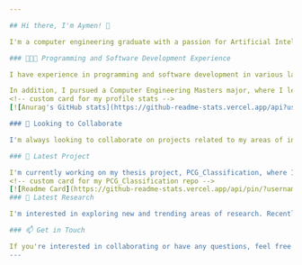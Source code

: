 ```yaml
---

## Hi there, I'm Aymen! 👋

I'm a computer engineering graduate with a passion for Artificial Intelligence, Web Development, and Game Development. Currently, I'm working on my thesis project in the biomedical field, where I'm researching the use of Deep Neural Networks to predict heart diseases from PCG signals.

### 👨🏻‍💻 Programming and Software Development Experience

I have experience in programming and software development in various languages, including C#, Python, Lua, and more. I started my programming journey with Unity and developed games for fun. Later, I developed a heart disease prediction algorithm using logistic regression in Python. I also learned Lua to develop games in Roblox, which got a significant number of plays.

In addition, I pursued a Computer Engineering Masters major, where I learned a lot about data structures and algorithms, object-oriented programming, and operating systems. Currently, I'm working on my deep learning PCG classification algorithm, where I'm gaining expertise in PyTorch and deep learning in general.
<!-- custom card for my profile stats -->
[![Anurag's GitHub stats](https://github-readme-stats.vercel.app/api?username=iTzAymen&show_icons=true&theme=github_dark&hide_border=true&border_radius=20)](https://github.com/iTzAymen?tab=repositories)<!-- custom card for my top languages used in github -->[![Top Langs](https://github-readme-stats.vercel.app/api/top-langs/?username=iTzAymen&size_weight=0.5&count_weight=0.5&show_icons=true&theme=github_dark&hide_border=true&border_radius=20)](https://github.com/iTzAymen?tab=repositories)

### 🌱 Looking to Collaborate

I'm always looking to collaborate on projects related to my areas of interest, including AI, Web Development, and Game Development.

### 🤖 Latest Project

I'm currently working on my thesis project, PCG_Classification, where I'm using deep learning to predict heart diseases from PCG signals.
<!-- custom card for my PCG_Classification repo -->
[![Readme Card](https://github-readme-stats.vercel.app/api/pin/?username=iTzAymen&repo=PCG_Classification&show_icons=true&theme=github_dark&hide_border=true&border_radius=20&show_owner=true)](https://github.com/iTzAymen/PCG_Classification)
### 🔭 Latest Research

I'm interested in exploring new and trending areas of research. Recently, I've been reading research papers on transformers and their use in PCG classification.

### 📫 Get in Touch

If you're interested in collaborating or have any questions, feel free to reach out to me via Discord at Aymen#8038.
--- 
```

